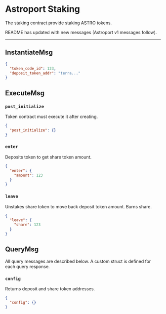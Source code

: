 # Astroport Staking

The staking contract provide staking ASTRO tokens.

README has updated with new messages (Astroport v1 messages follow).

---

## InstantiateMsg

```json
{
  "token_code_id": 123,
  "deposit_token_addr": "terra..."
}
```

## ExecuteMsg

### `post_initialize`

Token contract must execute it after creating.

```json
{
  "post_initialize": {}
}
```

### `enter`

Deposits token to get share token amount.

```json
{
  "enter": {
    "amount": 123
  }
}
```

### `leave`

Unstakes share token to move back deposit token amount. Burns share.

```json
{
  "leave": {
    "share": 123
  }
}
```

## QueryMsg

All query messages are described below. A custom struct is defined for each query response.

### `config`

Returns deposit and share token addresses.

```json
{
  "config": {}
}
```
